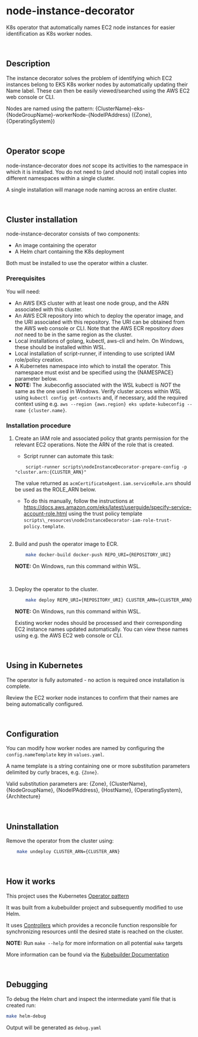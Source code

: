# node-instance-decorator
K8s operator that automatically names EC2 node instances for easier identification as K8s worker nodes.

<br/>

## Description
The instance decorator solves the problem of identifying which EC2 instances belong to EKS K8s worker nodes by automatically updating their Name label. These can then be easily viewed/searched using the AWS EC2 web console or CLI.

Nodes are named using the pattern:
    {ClusterName}-eks-{NodeGroupName}-workerNode-{NodeIPAddress} ({Zone}, {OperatingSystem})

<br/>

## Operator scope

node-instance-decorator does *not* scope its activities to the namespace in which it is installed. You do not need to (and should not) install copies into different namespaces within a single cluster.

A single installation will manage node naming across an entire cluster. 

<br/>

## Cluster installation

node-instance-decorator consists of two components:
- An image containing the operator
- A Helm chart containing the K8s deployment

Both must be installed to use the operator within a cluster.

### Prerequisites
You will need:
- An AWS EKS cluster with at least one node group, and the ARN associated with this cluster.
- An AWS ECR repository into which to deploy the operator image, and the URI associated with this repository. The URI can be obtained from the AWS web console or CLI. Note that the AWS ECR repository *does not* need to be in the same region as the cluster.
- Local installations of golang, kubectl, aws-cli and helm. On Windows, these should be installed within WSL.
- Local installation of script-runner, if intending to use scripted IAM role/policy creation.
- A Kubernetes namespace into which to install the operator. This namespace must exist and be specified using the {NAMESPACE} parameter below.
- 
    **NOTE:** The .kubeconfig associated with the WSL kubectl is *NOT* the same as the one used in Windows. 
Verify cluster access within WSL using `kubectl config get-contexts` and, if  necessary, add the required context using e.g. `aws --region {aws.region} eks update-kubeconfig --name {cluster.name}`. 

### Installation procedure

1. Create an IAM role and associated policy that grants permission for the relevant EC2 operations. Note the ARN of the role that is created.

   - Script runner can automate this task:
   
    ```
        script-runner scripts\nodeInstanceDecorator-prepare-config -p "cluster.arn:{CLUSTER_ARN}"
    ```
    
    The value returned as `acmCertificateAgent.iam.serviceRole.arn` should be used as the ROLE_ARN below.

   - To do this manually, follow the instructions at https://docs.aws.amazon.com/eks/latest/userguide/specify-service-account-role.html using the trust policy template `scripts\_resources\nodeInstanceDecorator-iam-role-trust-policy.template`.

    <br/>
    
2. Build and push the operator image to ECR.
	
    ```sh
        make docker-build docker-push REPO_URI={REPOSITORY_URI}
    ```

    **NOTE:** On Windows, run this command within WSL.
	
    <br/>
    
3. Deploy the operator to the cluster.

    ```sh
        make deploy REPO_URI={REPOSITORY_URI} CLUSTER_ARN={CLUSTER_ARN} ROLE_ARN={ROLE_ARN} NAMESPACE={NAMESPACE}
    ```
    
    **NOTE:** On Windows, run this command within WSL.

    Existing worker nodes should be processed and their corresponding EC2 instance names updated automatically. You can view these names using e.g. the AWS EC2 web  console or CLI.

<br/>

## Using in Kubernetes

The operator is fully automated - no action is required once installation is complete.

Review the EC2 worker node instances to confirm that their names are being automatically configured.

<br/>

## Configuration

You can modify how worker nodes are named by configuring the `config.nameTemplate` key in `values.yaml`.

A name template is a string containing one or more substitution parameters delimited by curly braces, e.g. `{Zone}`.

Valid substitution parameters are: {Zone}, {ClusterName}, {NodeGroupName}, {NodeIPAddress}, {HostName}, {OperatingSystem}, {Architecture}

<br/>

## Uninstallation
Remove the operator from the cluster using:

```sh
    make undeploy CLUSTER_ARN={CLUSTER_ARN}
```

<br/>

## How it works
This project uses the Kubernetes [Operator pattern](https://kubernetes.io/docs/concepts/extend-kubernetes/operator/)

It was built from a kubebuilder project and subsequently modified to use Helm.

It uses [Controllers](https://kubernetes.io/docs/concepts/architecture/controller/) 
which provides a reconcile function responsible for synchronizing resources until the desired state is reached on the cluster.

**NOTE:** Run `make --help` for more information on all potential `make` targets

More information can be found via the [Kubebuilder Documentation](https://book.kubebuilder.io/introduction.html)

<br/>

## Debugging 
To debug the Helm chart and inspect the intermediate yaml file that is created run:

```sh
make helm-debug
```

Output will be generated as `debug.yaml`

